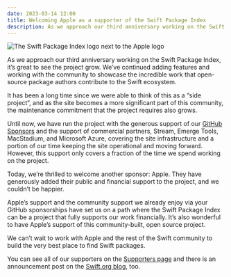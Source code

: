 ```yaml
---
date: 2023-03-14 12:00
title: Welcoming Apple as a supporter of the Swift Package Index
description: As we approach our third anniversary working on the Swift Package Index, we are thrilled to announce that Apple is adding their public and financial support to the project.
---
```


![The Swift Package Index logo next to the Apple logo](/images/blog/swift-package-index-and-apple-logos.png)

As we approach our third anniversary working on the Swift Package Index, it’s great to see the project grow. We’ve continued adding features and working with the community to showcase the incredible work that open-source package authors contribute to the Swift ecosystem.

It has been a long time since we were able to think of this as a “side project“, and as the site becomes a more significant part of this community, the maintenance commitment that the project requires also grows.

Until now, we have run the project with the generous support of our [GitHub Sponsors](https://github.com/sponsors/SwiftPackageIndex) and the support of commercial partners, Stream, Emerge Tools, MacStadium, and Microsoft Azure, covering the site infrastructure and a portion of our time keeping the site operational and moving forward. However, this support only covers a fraction of the time we spend working on the project.

Today, we’re thrilled to welcome another sponsor: Apple. They have generously added their public and financial support to the project, and we couldn’t be happier.

Apple’s support and the community support we already enjoy via your GitHub sponsorships have set us on a path where the Swift Package Index can be a project that fully supports our work financially. It’s also wonderful to have Apple’s support of this community-built, open source project.

We can’t wait to work with Apple and the rest of the Swift community to build the very best place to find Swift packages.

You can see all of our supporters on the [Supporters page](https://swiftpackageindex.com/supporters) and there is an announcement post on the [Swift.org blog](https://www.swift.org/blog/swift-package-index-developer-spotlight/), too.
